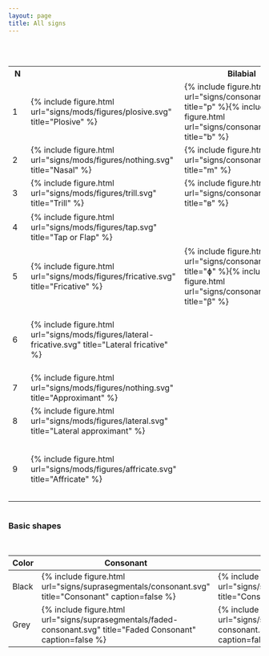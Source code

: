 ```yaml
---
layout: page
title: All signs
---
```


<div style="overflow-x: scroll;">
<table class="tinypadding hcenter bottomcap" width="2000">
<caption><cite>{{ site.title }}</cite> <strong>characters</strong> for PULMONIC CONSONANTS of the <cite>International Phonetic Alphabet</cite> and other consonants</caption>
<tr>
<th>&nbsp;N&nbsp;</th><th></th>
<th width="150">&nbsp;&nbsp;&nbsp;&nbsp;Bilabial&nbsp;&nbsp;&nbsp;&nbsp;</th>
<th width="150">&nbsp;Labiodental&nbsp;</th>
<th width="150">&nbsp;&nbsp;&nbsp;&nbsp;&nbsp;&nbsp;Dental&nbsp;&nbsp;&nbsp;&nbsp;&nbsp;&nbsp;</th>
<th width="150">&nbsp;&nbsp;&nbsp;&nbsp;Alveolar&nbsp;&nbsp;&nbsp;&nbsp;</th>
<th width="150">Postalveolar</th>
<th width="150">&nbsp;&nbsp;&nbsp;Retroflex&nbsp;&nbsp;&nbsp;</th>
<th width="150">&nbsp;&nbsp;&nbsp;&nbsp;&nbsp;Palatal&nbsp;&nbsp;&nbsp;&nbsp;&nbsp;</th>
<th width="150">&nbsp;&nbsp;&nbsp;&nbsp;&nbsp;&nbsp;&nbsp;Velar&nbsp;&nbsp;&nbsp;&nbsp;&nbsp;&nbsp;&nbsp;</th>
<th width="150">&nbsp;&nbsp;&nbsp;&nbsp;&nbsp;&nbsp;Uvular&nbsp;&nbsp;&nbsp;&nbsp;&nbsp;&nbsp;</th>
<th width="150">&nbsp;&nbsp;Pharyngeal&nbsp;&nbsp;</th>
<th width="150">&nbsp;&nbsp;&nbsp;&nbsp;&nbsp;Glottal&nbsp;&nbsp;&nbsp;&nbsp;&nbsp;</th>
</tr>
  
<tr>
<td>1</td><td>{% include figure.html url="signs/mods/figures/plosive.svg" title="Plosive" %}</td>
<td>{% include figure.html url="signs/consonants/p.svg" title="p" %}{% include figure.html url="signs/consonants/b.svg" title="b" %}</td><td></td><td>{% include figure.html url="signs/consonants/pdu.svg" title=" " %}{% include figure.html url="signs/consonants/pdv.svg" title=" " %}</td><td>{% include figure.html url="signs/consonants/t.svg" title="t" %}{% include figure.html url="signs/consonants/d.svg" title="d" %}</td><td>{% include figure.html url="signs/consonants/ppou.svg" title=" " %}{% include figure.html url="signs/consonants/ppov.svg" title=" " %}</td><td>{% include figure.html url="signs/consonants/ʈ.svg" title="ʈ" %}{% include figure.html url="signs/consonants/ɖ.svg" title="ɖ" %}</td><td>{% include figure.html url="signs/consonants/c.svg" title="c" %}{% include figure.html url="signs/consonants/ɟ.svg" title="ɟ" %}</td><td>{% include figure.html url="signs/consonants/k.svg" title="k" %}{% include figure.html url="signs/consonants/g.svg" title="g" %}</td><td>{% include figure.html url="signs/consonants/q.svg" title="q" %}{% include figure.html url="signs/consonants/G.svg" title="G" %}</td><td></td><td>{% include figure.html url="signs/consonants/ʔ.svg" title="ʔ" %}</td>
</tr>

<tr>
<td>2</td><td>{% include figure.html url="signs/mods/figures/nothing.svg" title="Nasal" %}</td>
<td>{% include figure.html url="signs/consonants/m.svg" title="m" %}</td><td>{% include figure.html url="signs/consonants/ɱ.svg" title="ɱ" %}</td><td>{% include figure.html url="signs/consonants/ndv.svg" title=" " %}</td><td>{% include figure.html url="signs/consonants/n.svg" title="n" %}</td><td>{% include figure.html url="signs/consonants/npov.svg" title=" " %}</td><td>{% include figure.html url="signs/consonants/ɳ.svg" title="ɳ" %}</td><td>{% include figure.html url="signs/consonants/ɲ.svg" title="ɲ" %}</td><td>{% include figure.html url="signs/consonants/ŋ.svg" title="ŋ" %}</td><td>{% include figure.html url="signs/consonants/ɴ.svg" title="ɴ" %}</td><td></td><td></td>
</tr>

<tr>
<td>3</td><td>{% include figure.html url="signs/mods/figures/trill.svg" title="Trill" %}</td>
<td>{% include figure.html url="signs/consonants/ʙ.svg" title="ʙ" %}</td><td></td><td>{% include figure.html url="signs/consonants/tdv.svg" title=" " %}</td><td>{% include figure.html url="signs/consonants/r.svg" title="r" %}</td><td>{% include figure.html url="signs/consonants/tpov.svg" title=" " %}</td><td></td><td></td><td></td><td>{% include figure.html url="signs/consonants/ʀ.svg" title="ʀ" %}</td><td></td><td></td>
</tr>

<tr>
<td>4</td><td>{% include figure.html url="signs/mods/figures/tap.svg" title="Tap or Flap" %}</td>
<td></td><td></td><td></td><td>{% include figure.html url="signs/consonants/ɾ.svg" title="ɾ" %}</td><td></td><td>{% include figure.html url="signs/consonants/ɽ.svg" title="ɽ" %}</td><td></td><td></td><td></td><td></td><td></td>
</tr>

<tr>
<td>5</td><td>{% include figure.html url="signs/mods/figures/fricative.svg" title="Fricative" %}</td>
<td>{% include figure.html url="signs/consonants/ɸ.svg" title="ɸ" %}{% include figure.html url="signs/consonants/β.svg" title="β" %}</td><td>{% include figure.html url="signs/consonants/f.svg" title="f" %}{% include figure.html url="signs/consonants/v.svg" title="v" %}</td><td>{% include figure.html url="signs/consonants/θ.svg" title="θ" %}{% include figure.html url="signs/consonants/ð.svg" title="ð" %}</td><td>{% include figure.html url="signs/consonants/s.svg" title="s" %}{% include figure.html url="signs/consonants/z.svg" title="z" %}</td><td>{% include figure.html url="signs/consonants/ʃ.svg" title="ʃ" %}{% include figure.html url="signs/consonants/ʒ.svg" title="ʒ" %}</td><td>{% include figure.html url="signs/consonants/ʂ.svg" title="ʂ" %}{% include figure.html url="signs/consonants/ʐ.svg" title="ʐ" %}</td><td>{% include figure.html url="signs/consonants/ç.svg" title="ç" %}{% include figure.html url="signs/consonants/ʝ.svg" title="ʝ" %}</td><td>{% include figure.html url="signs/consonants/x.svg" title="x" %}{% include figure.html url="signs/consonants/ɣ.svg" title="ɣ" %}</td><td>{% include figure.html url="signs/consonants/χ.svg" title="χ" %}{% include figure.html url="signs/consonants/ʁ.svg" title="ʁ" %}</td><td>{% include figure.html url="signs/consonants/ħ.svg" title="ħ" %}{% include figure.html url="signs/consonants/ʕ.svg" title="ʕ" %}</td><td>{% include figure.html url="signs/consonants/h.svg" title="h" %}{% include figure.html url="signs/consonants/ɦ.svg" title="ɦ" %}</td>
</tr>

<tr>
<td>6</td><td>{% include figure.html url="signs/mods/figures/lateral-fricative.svg" title="Lateral fricative" %}</td>
<td></td><td></td><td></td><td>{% include figure.html url="signs/consonants/ɬ.svg" title="ɬ" %}{% include figure.html url="signs/consonants/ɮ.svg" title="ɮ" %}</td><td></td><td></td><td></td><td></td><td></td><td></td><td></td>
</tr>

<tr>
<td>7</td><td>{% include figure.html url="signs/mods/figures/nothing.svg" title="Approximant" %}</td>
<td></td><td>{% include figure.html url="signs/consonants/ʋ.svg" title="ʋ" %}</td><td></td><td>{% include figure.html url="signs/consonants/ɹ.svg" title="ɹ" %}</td><td></td><td>{% include figure.html url="signs/consonants/ɻ.svg" title="ɻ" %}</td><td>{% include figure.html url="signs/consonants/j.svg" title="j" %}</td><td>{% include figure.html url="signs/consonants/ɰ.svg" title="ɰ" %}</td><td></td><td></td><td></td>
</tr>

<tr>
<td>8</td><td>{% include figure.html url="signs/mods/figures/lateral.svg" title="Lateral approximant" %}</td>
<td></td><td></td><td>{% include figure.html url="signs/consonants/ldv.svg" title=" " %}</td><td>{% include figure.html url="signs/consonants/l.svg" title="l" %}</td><td>{% include figure.html url="signs/consonants/lpov.svg" title=" " %}</td><td>{% include figure.html url="signs/consonants/ɭ.svg" title="ɭ" %}</td><td>{% include figure.html url="signs/consonants/ʎ.svg" title="ʎ" %}</td><td>{% include figure.html url="signs/consonants/ʟ.svg" title="ʟ" %}</td><td></td><td></td><td></td>
</tr>
<tr>
<td>9</td><td>{% include figure.html url="signs/mods/figures/affricate.svg" title="Affricate" %}</td>
<td></td><td></td><td>{% include figure.html url="signs/consonants/afdu.svg" title=" " %}{% include figure.html url="signs/consonants/afdv.svg" title=" " %}</td><td>{% include figure.html url="signs/consonants/ts.svg" title="ts" %}{% include figure.html url="signs/consonants/dz.svg" title="dz" %}</td><td>{% include figure.html url="signs/consonants/tʃ.svg" title="tʃ" %}{% include figure.html url="signs/consonants/dʒ.svg" title="dʒ" %}</td><td>{% include figure.html url="signs/consonants/afru.svg" title=" " %}{% include figure.html url="signs/consonants/afrv.svg" title=" " %}</td><td>{% include figure.html url="signs/consonants/afpau.svg" title=" " %}{% include figure.html url="signs/consonants/afpav.svg" title=" " %}</td><td>{% include figure.html url="signs/consonants/afvu.svg" title=" " %}{% include figure.html url="signs/consonants/afvv.svg" title=" " %}</td><td></td><td></td><td></td>
</tr>
</table>
</div>

### Basic shapes

<table class="hcenter bottomcap">
  <caption>Basic shapes</caption>
  <thead>
  <tr>
    <th>Color</th>
    <th>Consonant</th>
    <th>Nasal Consonant</th>
    <th>Vowel</th>
    <th>Nasal Vowel</th>
    <th>Approximant</th>
  </tr>
  </thead>
  <tbody>
  <tr>
    <td>Black</td>
    <td>{% include figure.html url="signs/suprasegmentals/consonant.svg" title="Consonant" caption=false %}</td>
    <td>{% include figure.html url="signs/suprasegmentals/consonant.svg" title="Consonant" caption=false %}</td>
    <td>{% include figure.html url="signs/suprasegmentals/vowel.svg" title="Vowel" caption=false %}</td>
    <td>{% include figure.html url="signs/suprasegmentals/vowel.svg" title="Vowel" caption=false %}</td>
    <td>{% include figure.html url="signs/suprasegmentals/vowel.svg" title="Vowel" caption=false %}</td>
  </tr>
  <tr>
    <td>Grey</td>
    <td>{% include figure.html url="signs/suprasegmentals/faded-consonant.svg" title="Faded Consonant" caption=false %}</td>
    <td>{% include figure.html url="signs/suprasegmentals/faded-consonant.svg" title="Faded Consonant" caption=false %}</td>
    <td>{% include figure.html url="signs/suprasegmentals/faded-vowel.svg" title="Faded Vowel" caption=false %}</td>
    <td>{% include figure.html url="signs/suprasegmentals/faded-vowel.svg" title="Faded Vowel" caption=false %}</td>
    <td>{% include figure.html url="signs/suprasegmentals/faded-vowel.svg" title="Faded Vowel" caption=false %}</td>
  </tr>
</tbody>
</table>
